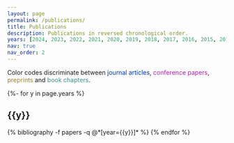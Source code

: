 ```yaml
---
layout: page
permalink: /publications/
title: Publications
description: Publications in reversed chronological order. 
years: [2024, 2023, 2022, 2021, 2020, 2019, 2018, 2017, 2016, 2015, 2014, 2013, 2012, 2011]
nav: true
nav_order: 2
---
```


Color codes discriminate between <span style="color:#00369f">journal articles</span>, <span style="color:#a624a6">conference papers</span>, <span style="color:#9a852e">preprints</span> and <span style="color:#408e8f">book chapters</span>.
<!-- _pages/publications.md -->
<div class="publications">

{%- for y in page.years %}
  <h2 class="year">{{y}}</h2>
  {% bibliography -f papers -q @*[year={{y}}]* %}
{% endfor %}

</div>
